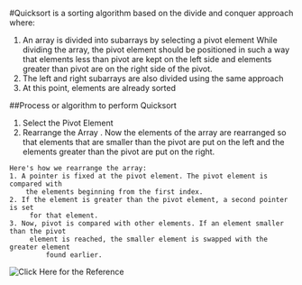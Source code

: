 #Quicksort is a sorting algorithm based on the divide and conquer approach where:
1. An array is divided into subarrays by selecting a pivot element
While dividing the array, the pivot element should be positioned in 
such a way that elements less than pivot are kept on the left side and 
elements greater than pivot are on the right side of the pivot.
2. The left and right subarrays are also divided using the same approach
3. At this point, elements are already sorted

##Process or algorithm to perform Quicksort
1. Select the Pivot Element
2. Rearrange the Array
    . Now the elements of the array are rearranged so that elements that are smaller
        than the pivot are put on the left and the elements greater than the pivot are
            put on the right.

```
Here's how we rearrange the array:
1. A pointer is fixed at the pivot element. The pivot element is compared with 
    the elements beginning from the first index.
2. If the element is greater than the pivot element, a second pointer is set
     for that element.
3. Now, pivot is compared with other elements. If an element smaller than the pivot
     element is reached, the smaller element is swapped with the greater element
         found earlier.
```
![Click Here for the Reference](https://www.programiz.com/dsa/quick-sort)